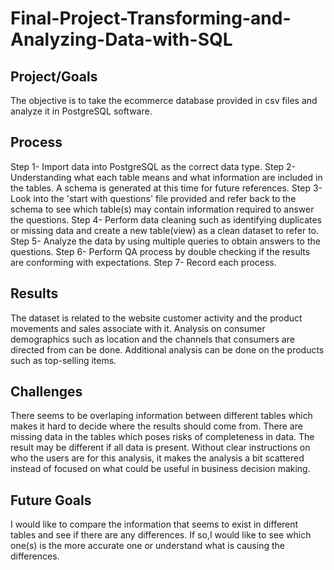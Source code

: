 # Final-Project-Transforming-and-Analyzing-Data-with-SQL

## Project/Goals
The objective is to take the ecommerce database provided in csv files and analyze it in PostgreSQL software. 

## Process
Step 1- Import data into PostgreSQL as the correct data type.
Step 2- Understanding what each table means and what information are included in the tables. A schema is generated at this time for future references.
Step 3- Look into the 'start with questions' file provided and refer back to the schema to see which table(s) may contain information required to answer the questions.
Step 4- Perform data cleaning such as identifying duplicates or missing data and create a new table(view) as a clean dataset to refer to.
Step 5- Analyze the data by using multiple queries to obtain answers to the questions.
Step 6- Perform QA process by double checking if the results are conforming with expectations. 
Step 7- Record each process.

## Results
The dataset is related to the website customer activity and the product movements and sales associate with it. 
Analysis on consumer demographics such as location and the channels that consumers are directed from can be done.
Additional analysis can be done on the products such as top-selling items.

## Challenges 
There seems to be overlaping information between different tables which makes it hard to decide where the results should come from. 
There are missing data in the tables which poses risks of completeness in data. The result may be different if all data is present.
Without clear instructions on who the users are for this analysis, it makes the analysis a bit scattered instead of focused on what could be useful in business decision making.

## Future Goals
I would like to compare the information that seems to exist in different tables and see if there are any differences. 
If so,I would like to see which one(s) is the more accurate one or understand what is causing the differences.

